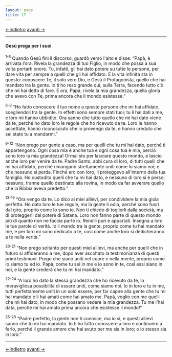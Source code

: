 ```yaml
---
layout: page
title: 17
---
```

[<-indietro](gv16.html) [avanti ->](gv18.html)

--------------------------------
#### Gesù prega per i suoi

<sup>1-5</sup> Quando Gesù finì il discorso, guardò verso l'alto e
disse: “Papà, è arrivata l’ora. Rivela la grandezza di tuo Figlio, in
modo che possa a sua volta portarti onore. Tu, infatti, gli hai dato
potere su tutte le persone, per dare vita per sempre a quelli che gli
hai affidato. E la vita infinita sta in questo: conoscere Te, il solo
vero Dio, e Gesù il Protagonista, quello che hai mandato tra la gente.
Io ti ho reso grande qui, sulla Terra, facendo tutto ciò che mi hai
detto di fare. E ora, Papà, rivela la mia grandezza, quella gloria che
avevo con Te, prima ancora che il mondo esistesse.”

<sup>6-8</sup> “Ho fatto conoscere il tuo nome a queste persone che mi
hai affidato, scegliendoli tra la gente. In effetti sono sempre stati
tuoi; tu li hai dati a me, e loro mi hanno ubbidito. Ora sanno che tutto
quello che mi hai dato viene da te, perché ho dato loro le regole che ho
ricevuto da te. Loro le hanno accettate, hanno riconosciuto che io
provengo da te, e hanno creduto che sei stato tu a mandarmi.”

<sup>9-12</sup> “Non prego per gente a caso, ma per quelli che tu mi hai
dato, perché ti appartengono. Ogni cosa mia è anche tua e ogni cosa tua
è mia, perciò sono loro la mia grandezza! Ormai sto per lasciare questo
mondo, e lascio anche loro per venire da te. Padre Santo, abbi cura di
loro, di tutti quelli che mi hai affidato, perché rimangano strettamente
uniti come lo siamo noi; e che nessuno si perda. Finché ero con loro, li
proteggevo all'interno della tua famiglia. Ho custodito quelli che tu mi
hai dato, e nessuno di loro si è perso; nessuno, tranne quello destinato
alla rovina, in modo da far avverare quello che la Bibbia aveva
predetto.”

<sup>13-19</sup> “Ora vengo da te. Lo dico ai miei allievi, per
condividere la mia gioia perfetta. Ho dato loro le tue regole, ma la
gente li odia, perché sono fuori dal giro, proprio come lo sono io. Non
ti chiedo di toglierli dalla società, ma di proteggerli dal potere di
Satana. Loro non fanno parte di questo mondo più di quanto non ne faccia
parte io. Rendili puri e appartati. Insegna a loro le tue parole di
verità. Io li mando tra la gente, proprio come tu hai mandato me, e per
loro mi sono dedicato a te, così come anche loro si dedicheranno a te
nella verità.”

<sup>20-21</sup> “Non prego soltanto per questi miei allievi, ma anche
per quelli che in futuro si affideranno a me, dopo aver ascoltato la
testimonianza di questi primi testimoni. Prego che siano uniti nel cuore
e nella mente, proprio come lo siamo tu ed io. Papà, come tu sei in me e
io sono in te, così essi siano in noi, e la gente crederà che tu mi hai
mandato.”

<sup>22-24</sup> “A loro ho dato la stessa grandezza che ho ricevuto da
te, la meravigliosa possibilità di essere uniti, come siamo noi. Io in
loro e tu in me, tutti perfettamente uniti in un solo essere, per far
capire alla gente che tu mi hai mandato e li hai amati come hai amato
me. Papà, voglio con me quelli che mi hai dato, in modo che possano
vedere la mia grandezza. Tu me l’hai data, perché mi hai amato prima
ancora che esistesse il mondo!”

<sup>25-26</sup> “Padre perfetto, la gente non ti conosce, ma io sì, e
questi allievi sanno che tu mi hai mandato. Io ti ho fatto conoscere a
loro e continuerò a farlo, perché il grande amore che hai avuto per me
sia in loro; e io stesso sia in loro.”

--------------------------------
[<-indietro](gv16.html) [avanti ->](gv18.html)